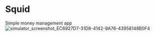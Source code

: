 # Squid
Simple money management app
![simulator_screenshot_EC6927D7-31D8-4142-9A76-43958148B0F4](https://user-images.githubusercontent.com/104870883/167206791-94f8645c-657b-42f2-9e1b-805bc1897336.png)
